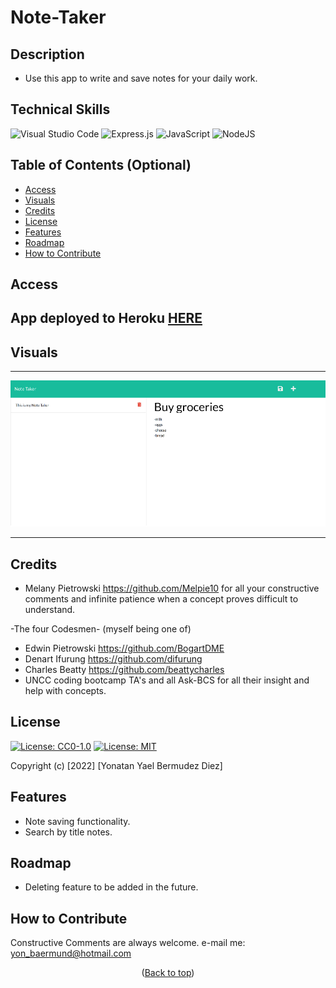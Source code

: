 # Note-Taker
<a id="top"></a>

## Description

- Use this app to write and save notes for your daily work.


## Technical Skills

![Visual Studio Code](https://img.shields.io/badge/Visual%20Studio%20Code-0078d7.svg?style=for-the-badge&logo=visual-studio-code&logoColor=white)
![Express.js](https://img.shields.io/badge/express.js-%23404d59.svg?style=for-the-badge&logo=express&logoColor=%2361DAFB)
![JavaScript](https://img.shields.io/badge/javascript-%23323330.svg?style=for-the-badge&logo=javascript&logoColor=%23F7DF1E)
![NodeJS](https://img.shields.io/badge/node.js-6DA55F?style=for-the-badge&logo=node.js&logoColor=white)


## Table of Contents (Optional)

- [Access](#access)
- [Visuals](#visuals)
- [Credits](#credits)
- [License](#license)
- [Features](#features)
- [Roadmap](#roadmap)
- [How to Contribute](#how-to-contribute)

## Access

## App deployed to Heroku [**HERE**](https://polar-wildwood-06374.herokuapp.com/)

## Visuals

---

![alt fullsite](./public/assets/images/noteTakerScreenshot.png)

---

## Credits

- Melany Pietrowski https://github.com/Melpie10 for all your constructive 
comments and infinite patience when a concept proves difficult to understand.

-The four Codesmen- (myself being one of)
- Edwin Pietrowski https://github.com/BogartDME
- Denart Ifurung https://github.com/difurung
- Charles Beatty https://github.com/beattycharles
- UNCC coding bootcamp TA's and all Ask-BCS for all their insight and help with concepts.

## License

[![License: CC0-1.0](https://licensebuttons.net/l/zero/1.0/80x15.png)](http://creativecommons.org/publicdomain/zero/1.0/)
[![License: MIT](https://img.shields.io/badge/License-MIT-yellow.svg)](https://opensource.org/licenses/MIT)




Copyright (c) [2022] [Yonatan Yael Bermudez Diez]


## Features

- Note saving functionality.
- Search by title notes.

## Roadmap

- Deleting feature to be added in the future.

## How to Contribute

Constructive Comments are always welcome. e-mail me: yon_baermund@hotmail.com

<p align="middle">(<a href="#top">Back to top</a>)</p>
